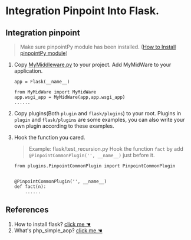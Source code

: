 ﻿# Integration Pinpoint Into Flask.


## Integration pinpoint

> Make sure pinpointPy module has been installed. ([How to Install pinpointPy module](DOC/PY/Readme.md))
1. Copy [MyMiddleware.py](./MyMidWare.py) to your project. Add MyMidWare to your application.

    ```
    app = Flask(__name__)
    
    from MyMidWare import MyMidWare
    app.wsgi_app = MyMidWare(app,app.wsgi_app)
    ......
    ```
2. Copy plugins(Both ```plugin``` and ```flask/plugins```) to your root. Plugins in ```plugin``` and ```flask/plugins``` are some examples, you can also write your own plugin according to these examples.

3. Hook the function you cared.

     > Example: flask/test_recursion.py
     Hook the function ```fact``` by add ```@PinpointCommonPlugin('', __name__)``` just before it.
    
    
    ```
    from plugins.PinpointCommonPlugin import PinpointCommonPlugin
    
    
    @PinpointCommonPlugin('', __name__)
    def fact(n):
        ......
    ```

## References
1. How to install flask? [ click me ☚ ](https://flask.palletsprojects.com/en/1.1.x/installation/#install-flask)
2. What's php_simple_aop? [ click me ☚ ](https://github.com/eeliu/php_simple_aop)